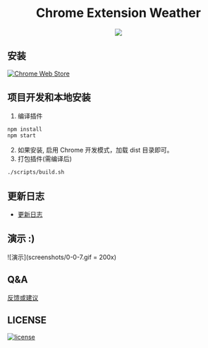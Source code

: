 <h1 align="center">Chrome Extension Weather</h1>
<p align="center"><img src="screenshots/weather-chrome.png"/></p>

## 安装
[![Chrome Web Store](https://img.shields.io/badge/Chrome%20Web%20Store-v0.2.0-brightgreen.svg)](https://chrome.google.com/webstore/detail/weather/ibieofighcnndjcjchdahdiacjpmkhgf)

## 项目开发和本地安装
1. 编译插件
```bash
npm install
npm start
```
2. 如果安装, 启用 Chrome 开发模式，加载 dist 目录即可。
3. 打包插件(需编译后)
```bash
./scripts/build.sh
```

## 更新日志
- [更新日志](CHANGELOG.md)

## 演示 :)
![演示](screenshots/0-0-7.gif = 200x)

## Q&A
[反馈或建议](https://github.com/hocgin/WeatherForChrome/issues/new)

## LICENSE
[![license](https://img.shields.io/github/license/mashape/apistatus.svg?style=flat-square)](/LICENSE)
